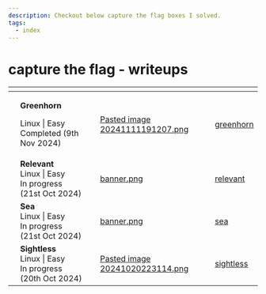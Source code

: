 ```yaml
---
description: Checkout below capture the flag boxes I solved.
tags:
  - index
---
```


# capture the flag - writeups


<table data-view="cards">
   <thead>
      <tr>
         <th></th>
         <th></th>
         <th></th>
         <th data-hidden data-card-cover data-type="files"></th>
         <th data-hidden data-card-target data-type="content-ref"></th>
      </tr>
   </thead>
   <tbody>
      <tr>
         <td></td>
         <td>
            <p><strong>Greenhorn</strong> </p>
            <p>Linux | Easy<br>Completed (9th Nov 2024)</p>
         </td>
         <td></td>
         <td><a href="hack the box/greenhorn/Pasted image 20241111191207.png">Pasted image 20241111191207.png</a></td>
         <td><a href="hack the box/greenhorn/">greenhorn</a></td>
      </tr>
      <tr>
         <td></td>
         <td><strong>Relevant</strong>
         <br>Linux | Easy<br>In progress (21st Oct 2024)</td>
         <td></td>
         <td><a href="try hack me/relevant/banner.png">banner.png</a></td>
         <td><a href="try hack me/relevant/">relevant</a></td>
      </tr>
      <tr>
         <td></td>
         <td><strong>Sea</strong>
         <br>Linux | Easy<br>In progress (21st Oct 2024)</td>
         <td></td>
         <td><a href="hack the box/sea/banner.png">banner.png</a></td>
         <td><a href="hack the box/sea/">sea</a></td>
      </tr>
      <tr>
         <td></td>
         <td><strong>Sightless</strong>
         <br>Linux | Easy<br>In progress (20th Oct 2024)</td>
         <td></td>
         <td><a href="hack the box/sightless/Pasted image 20241020223114.png">Pasted image 20241020223114.png</a></td>
         <td><a href="hack the box/sightless/">sightless</a></td>
      </tr>
   </tbody>
</table>

